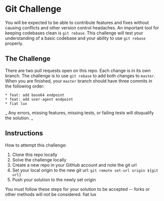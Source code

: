 # Git Challenge

You will be expected to be able to contribute features and fixes without causing conflicts and other version control headaches. An important tool for keeping codebases clean is `git rebase`. This challenge will test your understanding of a basic codebase and your ability to use `git rebase` properly.

## The Challenge

There are two pull requests open on this repo. Each change is in its own branch. The challenge is to use `git rebase` to add both changes to `master`. When you are finished, your `master` branch should have three commits in the following order:

```
* feat: add base64 endpoint
* feat: add user-agent endpoint
* fiat lux
```

_ Any errors, missing features, missing tests, or failing tests will disqualify the solution. _

## Instructions

How to attempt this challenge:

1. Clone this repo locally
2. Solve the challenge locally
3. Create a new repo in your GitHub account and note the git url
4. Set your local origin to the new git url: `git remote set-url origin ${git url}`
5. Push your solution to the newly set origin

You must follow these steps for your solution to be accepted -- forks or other methods will not be considered.
fiat lux
